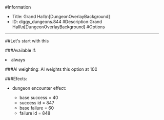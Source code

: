 #Information
 - Title: Grand Hall\n[DungeonOverlayBackground]
 - ID: diggy_dungeons.844
#Description
Grand Hall\n[DungeonOverlayBackground]
#Options

___
##Let's start with this

###Available if:
<li>always</li>

###AI weighting:
AI weights this option at 100


###Efects:<ul><li>dungeon encounter effect:</li><ul><li>base success = 40</li><li>success id = 847</li><li>base failure = 60</li><li>failure id = 848</li></ul></ul>
